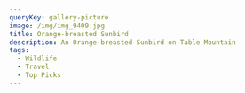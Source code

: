 ```yaml
---
queryKey: gallery-picture
image: /img/img_9409.jpg
title: Orange-breasted Sunbird
description: An Orange-breasted Sunbird on Table Mountain
tags:
  - Wildlife
  - Travel
  - Top Picks
---
```

